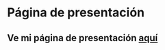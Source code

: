 # Página de presentación

## Ve mi página de presentación [aquí](https://portafolio-antonietas-projects.vercel.app/)
